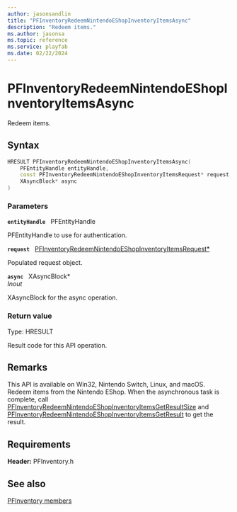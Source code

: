 ```yaml
---
author: jasonsandlin
title: "PFInventoryRedeemNintendoEShopInventoryItemsAsync"
description: "Redeem items."
ms.author: jasonsa
ms.topic: reference
ms.service: playfab
ms.date: 02/22/2024
---
```


# PFInventoryRedeemNintendoEShopInventoryItemsAsync  

Redeem items.  

## Syntax  
  
```cpp
HRESULT PFInventoryRedeemNintendoEShopInventoryItemsAsync(  
    PFEntityHandle entityHandle,  
    const PFInventoryRedeemNintendoEShopInventoryItemsRequest* request,  
    XAsyncBlock* async  
)  
```  
  
### Parameters  
  
**`entityHandle`** &nbsp; PFEntityHandle  
  
PFEntityHandle to use for authentication.  
  
**`request`** &nbsp; [PFInventoryRedeemNintendoEShopInventoryItemsRequest*](../../pfinventorytypes/structs/pfinventoryredeemnintendoeshopinventoryitemsrequest.md)  
  
Populated request object.  
  
**`async`** &nbsp; XAsyncBlock*  
*_Inout_*  
  
XAsyncBlock for the async operation.  
  
  
### Return value
Type: HRESULT
  
Result code for this API operation.
  
## Remarks  
  
This API is available on Win32, Nintendo Switch, Linux, and macOS. Redeem items from the Nintendo EShop. When the asynchronous task is complete, call [PFInventoryRedeemNintendoEShopInventoryItemsGetResultSize](pfinventoryredeemnintendoeshopinventoryitemsgetresultsize.md) and [PFInventoryRedeemNintendoEShopInventoryItemsGetResult](pfinventoryredeemnintendoeshopinventoryitemsgetresult.md) to get the result.
  
## Requirements  
  
**Header:** PFInventory.h
  
## See also  
[PFInventory members](../pfinventory_members.md)  

  
  
